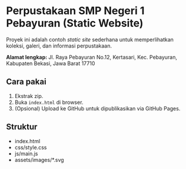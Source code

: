 # Perpustakaan SMP Negeri 1 Pebayuran (Static Website)

Proyek ini adalah contoh *static site* sederhana untuk memperlihatkan koleksi, galeri, dan informasi perpustakaan.

**Alamat lengkap:**
Jl. Raya Pebayuran No.12, Kertasari, Kec. Pebayuran, Kabupaten Bekasi, Jawa Barat 17710

## Cara pakai
1. Ekstrak zip.
2. Buka `index.html` di browser.
3. (Opsional) Upload ke GitHub untuk dipublikasikan via GitHub Pages.

## Struktur
- index.html
- css/style.css
- js/main.js
- assets/images/*.svg

